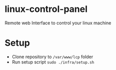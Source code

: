 # linux-control-panel
Remote web Interface to control your linux machine

# Setup
- Clone repository to `/var/www/lcp` folder
- Run setup script `sudo ./infra/setup.sh`
